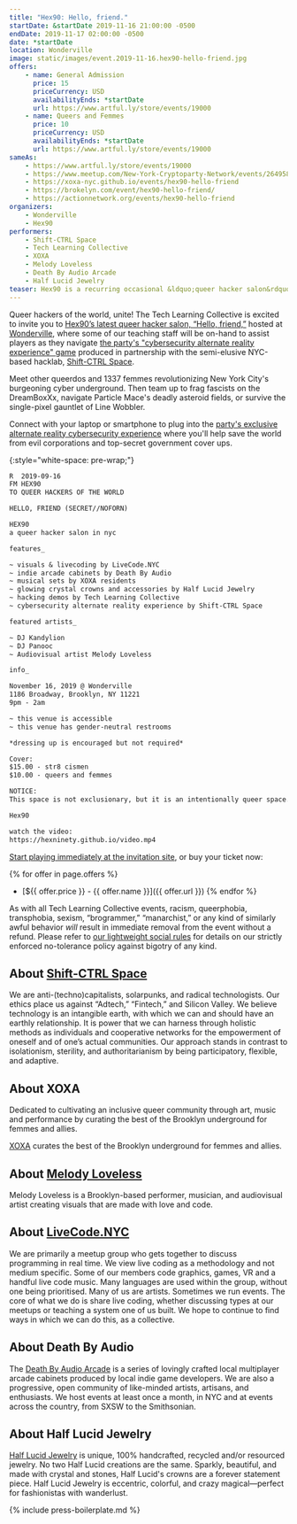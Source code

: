 ```yaml
---
title: "Hex90: Hello, friend."
startDate: &startDate 2019-11-16 21:00:00 -0500
endDate: 2019-11-17 02:00:00 -0500
date: *startDate
location: Wonderville
image: static/images/event.2019-11-16.hex90-hello-friend.jpg
offers:
    - name: General Admission
      price: 15
      priceCurrency: USD
      availabilityEnds: *startDate
      url: https://www.artful.ly/store/events/19000
    - name: Queers and Femmes
      price: 10
      priceCurrency: USD
      availabilityEnds: *startDate
      url: https://www.artful.ly/store/events/19000
sameAs:
    - https://www.artful.ly/store/events/19000
    - https://www.meetup.com/New-York-Cryptoparty-Network/events/264958235/
    - https://xoxa-nyc.github.io/events/hex90-hello-friend
    - https://brokelyn.com/event/hex90-hello-friend/
    - https://actionnetwork.org/events/hex90-hello-friend
organizers:
    - Wonderville
    - Hex90
performers:
    - Shift-CTRL Space
    - Tech Learning Collective
    - XOXA
    - Melody Loveless
    - Death By Audio Arcade
    - Half Lucid Jewelry
teaser: Hex90 is a recurring occasional &ldquo;queer hacker salon&rdquo; featuring music, visuals, special performances, and unique experiences that mix technology, queer culture, art, and late-night partying of course! And they&rsquo;re back for a sequel! The Tech Learning Collective is sending two of our cybersecurity instructors to the Hex90 party to help party-goers navigate the event&rsquo;s exclusive, physical-world cybersecurity component.
---
```


Queer hackers of the world, unite! The Tech Learning Collective is excited to invite you to [Hex90&rsquo;s latest queer hacker salon, &ldquo;Hello, friend,&rdquo;](https://hexninety.github.io/) hosted at [Wonderville](https://wonderville.nyc/), where some of our teaching staff will be on-hand to assist players as they navigate [the party's "cybersecurity alternate reality experience" game](https://hexninety.github.io/) produced in partnership with the semi-elusive NYC-based hacklab, [Shift-CTRL Space](https://shiftctrl.space/).

Meet other queerdos and 1337 femmes revolutionizing New York City's burgeoning cyber underground. Then team up to frag fascists on the DreamBoxXx, navigate Particle Mace's deadly asteroid fields, or survive the single-pixel gauntlet of Line Wobbler.

Connect with your laptop or smartphone to plug into the [party's exclusive alternate reality cybersecurity experience](https://hexninety.github.io/) where you'll help save the world from evil corporations and top-secret government cover ups.

{:style="white-space: pre-wrap;"}
```txt
R  2019-09-16
FM HEX90
TO QUEER HACKERS OF THE WORLD

HELLO, FRIEND (SECRET//NOFORN)

HEX90
a queer hacker salon in nyc

features_

~ visuals & livecoding by LiveCode.NYC
~ indie arcade cabinets by Death By Audio
~ musical sets by XOXA residents
~ glowing crystal crowns and accessories by Half Lucid Jewelry
~ hacking demos by Tech Learning Collective
~ cybersecurity alternate reality experience by Shift-CTRL Space

featured artists_

~ DJ Kandylion
~ DJ Panooc
~ Audiovisual artist Melody Loveless

info_

November 16, 2019 @ Wonderville
1186 Broadway, Brooklyn, NY 11221
9pm - 2am

~ this venue is accessible
~ this venue has gender-neutral restrooms

*dressing up is encouraged but not required*

Cover:
$15.00 - str8 cismen
$10.00 - queers and femmes

NOTICE:
This space is not exclusionary, but it is an intentionally queer space. Consent and respect are not optional! Anyone being disrespectful will be removed immediately without a refund. We are against technocapitalist motives. We are a space for queer hackers, not for Silicon Valley fans. Don't piss off the hackers. ;)

Hex90

watch the video:
https://hexninety.github.io/video.mp4
```

[Start playing immediately at the invitation site](https://hexninety.github.io/), or buy your ticket now:

{% for offer in page.offers %}
* [${{ offer.price }} - {{ offer.name }}]({{ offer.url }})
{% endfor %}

As with all Tech Learning Collective events, racism, queerphobia, transphobia, sexism, “brogrammer,” “manarchist,” or any kind of similarly awful behavior *will* result in immediate removal from the event without a refund. Please refer to [our lightweight social rules](https://github.com/AnarchoTechNYC/meta/wiki/Social-rules) for details on our strictly enforced no-tolerance policy against bigotry of any kind.

## About [Shift-CTRL Space](https://shiftctrl.space/)

We are anti-(techno)capitalists, solarpunks, and radical technologists. Our ethics place us against &ldquo;Adtech,&rdquo; &ldquo;Fintech,&rdquo; and Silicon Valley. We believe technology is an intangible earth, with which we can and should have an earthly relationship. It is power that we can harness through holistic methods as individuals and cooperative networks for the empowerment of oneself and of one&rsquo;s actual communities. Our approach stands in contrast to isolationism, sterility, and authoritarianism by being participatory, flexible, and adaptive.

## About XOXA

Dedicated to cultivating an inclusive queer community through art, music and performance by curating the best of the Brooklyn underground for femmes and allies.

[XOXA](https://xoxa-nyc.github.io/) curates the best of the Brooklyn underground for femmes and allies.

## About [Melody Loveless](http://melodyloveless.com/)

Melody Loveless is a Brooklyn-based performer, musician, and audiovisual artist creating visuals that are made with love and code.

## About [LiveCode.NYC](https://livecode.nyc/)

We are primarily a meetup group who gets together to discuss programming in real time. We view live coding as a methodology and not medium specific. Some of our members code graphics, games, VR and a handful live code music. Many languages are used within the group, without one being prioritised. Many of us are artists. Sometimes we run events. The core of what we do is share live coding, whether discussing types at our meetups or teaching a system one of us built. We hope to continue to find ways in which we can do this, as a collective.

## About Death By Audio

The [Death By Audio Arcade](https://www.deathbyaudioarcade.com/) is a series of lovingly crafted local multiplayer arcade cabinets produced by local indie game developers. We are also a progressive, open community of like-minded artists, artisans, and enthusiasts. We host events at least once a month, in NYC and at events across the country, from SXSW to the Smithsonian.

## About Half Lucid Jewelry

[Half Lucid Jewelry](https://www.etsy.com/shop/HalfLucidJewelry) is unique, 100% handcrafted, recycled and/or resourced jewelry. No two Half Lucid creations are the same. Sparkly, beautiful, and made with crystal and stones, Half Lucid's crowns are a forever statement piece. Half Lucid Jewelry is eccentric, colorful, and crazy magical&mdash;perfect for fashionistas with wanderlust.

{% include press-boilerplate.md %}
